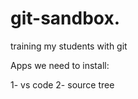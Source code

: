 # git-sandbox. 
training my students with  git

Apps we need to install:


1- vs code 
2- source tree   
